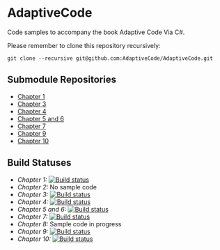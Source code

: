 # AdaptiveCode

Code samples to accompany the book Adaptive Code Via C#.

Please remember to clone this repository recursively:

```
git clone --recursive git@github.com:AdaptiveCode/AdaptiveCode.git
```

## Submodule Repositories

- [Chapter 1](https://www.github.com/lchoy/Chapter1)
- [Chapter 3](https://www.github.com/AdaptiveCode/Chapter3)
- [Chapter 4](https://www.github.com/AdaptiveCode/Chapter4)
- [Chapter 5 and 6](https://www.github.com/AdaptiveCode/Chapter5and6)
- [Chapter 7](https://www.github.com/AdaptiveCode/Chapter7)
- [Chapter 9](https://www.github.com/AdaptiveCode/Chapter9)
- [Chapter 10](https://www.github.com/AdaptiveCode/Chapter10)

## Build Statuses

- _Chapter 1:_ [![Build status](https://ci.appveyor.com/api/projects/status/1t002jpnh5yxkml5?svg=true)](https://ci.appveyor.com/project/garymcleanhall/chapter1)
- _Chapter 2:_ No sample code
- _Chapter 3:_ [![Build status](https://ci.appveyor.com/api/projects/status/caefay9t646r4al0?svg=true)](https://ci.appveyor.com/project/garymcleanhall/chapter3)
- _Chapter 4:_ [![Build status](https://ci.appveyor.com/api/projects/status/f1xj5uole89aondy?svg=true)](https://ci.appveyor.com/project/garymcleanhall/chapter4)
- _Chapter 5 and 6:_ [![Build status](https://ci.appveyor.com/api/projects/status/2s94um4yxm6w9fiw?svg=true)](https://ci.appveyor.com/project/garymcleanhall/chapter5and6)
- _Chapter 7:_ [![Build status](https://ci.appveyor.com/api/projects/status/b1laab6l6f48wb8h?svg=true)](https://ci.appveyor.com/project/garymcleanhall/chapter7)
- _Chapter 8:_ Sample code in progress
- _Chapter 9:_ [![Build status](https://ci.appveyor.com/api/projects/status/ixfhnhqxrcv3htg5?svg=true)](https://ci.appveyor.com/project/garymcleanhall/chapter9)
- _Chapter 10:_ [![Build status](https://ci.appveyor.com/api/projects/status/03m2llu5k3ojxv0p?svg=true)](https://ci.appveyor.com/project/garymcleanhall/chapter10)
